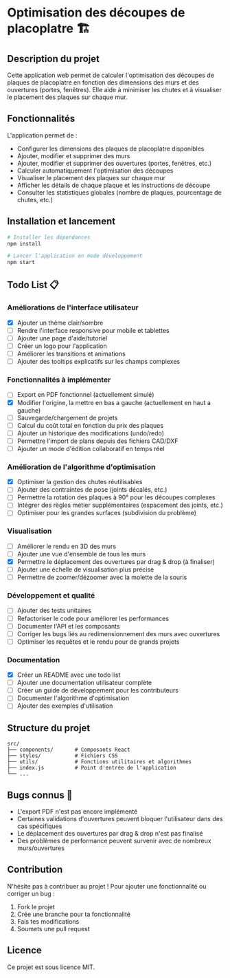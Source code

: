 # Optimisation des découpes de placoplatre 🏗️

## Description du projet

Cette application web permet de calculer l'optimisation des découpes de plaques de placoplatre en fonction des dimensions des murs et des ouvertures (portes, fenêtres). Elle aide à minimiser les chutes et à visualiser le placement des plaques sur chaque mur.

## Fonctionnalités

L'application permet de :
- Configurer les dimensions des plaques de placoplatre disponibles
- Ajouter, modifier et supprimer des murs
- Ajouter, modifier et supprimer des ouvertures (portes, fenêtres, etc.)
- Calculer automatiquement l'optimisation des découpes
- Visualiser le placement des plaques sur chaque mur
- Afficher les détails de chaque plaque et les instructions de découpe
- Consulter les statistiques globales (nombre de plaques, pourcentage de chutes, etc.)

## Installation et lancement

```bash
# Installer les dépendances
npm install

# Lancer l'application en mode développement
npm start
```

## Todo List 📋

### Améliorations de l'interface utilisateur
- [X] Ajouter un thème clair/sombre
- [ ] Rendre l'interface responsive pour mobile et tablettes
- [ ] Ajouter une page d'aide/tutoriel
- [ ] Créer un logo pour l'application
- [ ] Améliorer les transitions et animations
- [ ] Ajouter des tooltips explicatifs sur les champs complexes

### Fonctionnalités à implémenter
- [ ] Export en PDF fonctionnel (actuellement simulé)
- [X] Modifier l'origine, la mettre en bas a gauche (actuellement en haut a gauche)
- [ ] Sauvegarde/chargement de projets
- [ ] Calcul du coût total en fonction du prix des plaques
- [ ] Ajouter un historique des modifications (undo/redo)
- [ ] Permettre l'import de plans depuis des fichiers CAD/DXF
- [ ] Ajouter un mode d'édition collaboratif en temps réel

### Amélioration de l'algorithme d'optimisation
- [X] Optimiser la gestion des chutes réutilisables
- [ ] Ajouter des contraintes de pose (joints décalés, etc.)
- [ ] Permettre la rotation des plaques à 90° pour les découpes complexes
- [ ] Intégrer des règles métier supplémentaires (espacement des joints, etc.)
- [ ] Optimiser pour les grandes surfaces (subdivision du problème)

### Visualisation
- [ ] Améliorer le rendu en 3D des murs
- [ ] Ajouter une vue d'ensemble de tous les murs
- [X] Permettre le déplacement des ouvertures par drag & drop (à finaliser)
- [ ] Ajouter une échelle de visualisation plus précise
- [ ] Permettre de zoomer/dézoomer avec la molette de la souris

### Développement et qualité
- [ ] Ajouter des tests unitaires
- [ ] Refactoriser le code pour améliorer les performances
- [ ] Documenter l'API et les composants
- [ ] Corriger les bugs liés au redimensionnement des murs avec ouvertures
- [ ] Optimiser les requêtes et le rendu pour de grands projets

### Documentation
- [X] Créer un README avec une todo list
- [ ] Ajouter une documentation utilisateur complète
- [ ] Créer un guide de développement pour les contributeurs
- [ ] Documenter l'algorithme d'optimisation
- [ ] Ajouter des exemples d'utilisation

## Structure du projet

```
src/
├── components/       # Composants React
├── styles/           # Fichiers CSS
├── utils/            # Fonctions utilitaires et algorithmes
├── index.js          # Point d'entrée de l'application
└── ...
```

## Bugs connus 🐜

- L'export PDF n'est pas encore implémenté
- Certaines validations d'ouvertures peuvent bloquer l'utilisateur dans des cas spécifiques
- Le déplacement des ouvertures par drag & drop n'est pas finalisé
- Des problèmes de performance peuvent survenir avec de nombreux murs/ouvertures

## Contribution

N'hésite pas à contribuer au projet ! Pour ajouter une fonctionnalité ou corriger un bug :
1. Fork le projet
2. Crée une branche pour ta fonctionnalité
3. Fais tes modifications
4. Soumets une pull request

## Licence

Ce projet est sous licence MIT.
